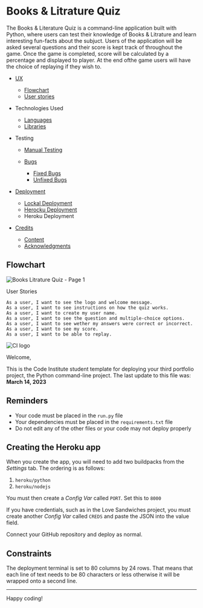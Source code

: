 # Books & Litrature Quiz
The Books & Literature Quiz is a command-line application built with Python, where users can test their knowledge of Books & Litrature and learn interesting fun-facts about the subjuct.
Users of the application will be asked several questions and their score is kept track of throughout the game. Once the game is completed, score will be calculated by a percentage and displayed to player.
At the end ofthe game users will have the choice of replaying if they wish to.

* [UX](#user-experience)
    * [Flowchart](#target-audience)
    * [User stories](#user-stories)
 * Technologies Used

   * [Languages](#languages_used)
   * [Libraries](#libraries)

* Testing

    * [Manual Testing](#manual-testing)
    * [Bugs](#bugs)
    
      * [Fixed Bugs](#fixed-bugs)
      * [Unfixed Bugs](#unfixed-bugs)

* [Deployment](#deployment)

   * [Lockal Deployment](#lockal-deployment)
   * [Herocku Deployment](#heroku-deployment)
    * Heroku Deployment

* [Credits](#credits)

    * [Content](#content)
    * [Acknowledgments](#acknowledgments)




## Flowchart
![Books   Litrature Quiz - Page 1](https://user-images.githubusercontent.com/81637641/235639386-208eb6d2-a0cf-4fdb-a5f1-1216cf545bd0.jpeg)


User Stories

    As a user, I want to see the logo and welcome message.
    As a user, I want to see instructions on how the quiz works.
    As a user, I want to create my user name.
    As a user, I want to see the question and multiple-choice options.
    As a user, I want to see wether my answers were correct or incorrect.
    As a user, I want to see my score.
    As a user, I want to be able to replay.




![CI logo](https://codeinstitute.s3.amazonaws.com/fullstack/ci_logo_small.png)

Welcome,

This is the Code Institute student template for deploying your third portfolio project, the Python command-line project. The last update to this file was: **March 14, 2023**

## Reminders

- Your code must be placed in the `run.py` file
- Your dependencies must be placed in the `requirements.txt` file
- Do not edit any of the other files or your code may not deploy properly

## Creating the Heroku app

When you create the app, you will need to add two buildpacks from the _Settings_ tab. The ordering is as follows:

1. `heroku/python`
2. `heroku/nodejs`

You must then create a _Config Var_ called `PORT`. Set this to `8000`

If you have credentials, such as in the Love Sandwiches project, you must create another _Config Var_ called `CREDS` and paste the JSON into the value field.

Connect your GitHub repository and deploy as normal.

## Constraints

The deployment terminal is set to 80 columns by 24 rows. That means that each line of text needs to be 80 characters or less otherwise it will be wrapped onto a second line.

---

Happy coding!
